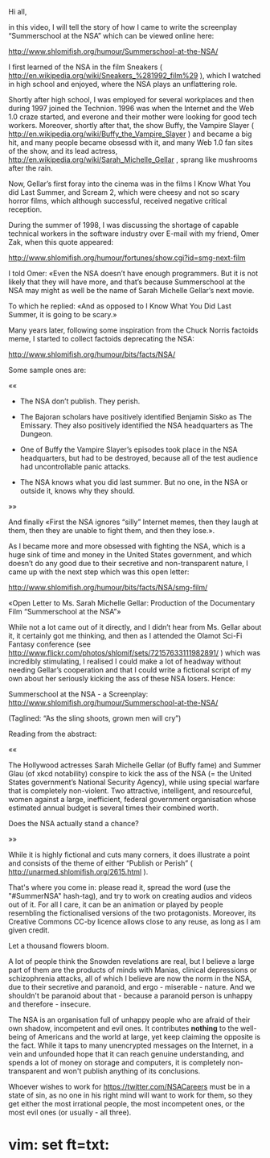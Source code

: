 Hi all,

in this video, I will tell the story of how I came to write the
screenplay “Summerschool at the NSA” which can be viewed online
here:

http://www.shlomifish.org/humour/Summerschool-at-the-NSA/

I first learned of the NSA in the film Sneakers (
http://en.wikipedia.org/wiki/Sneakers_%281992_film%29 ), which I watched in
high school and enjoyed, where the NSA plays an unflattering role.

Shortly after high school, I was employed for several workplaces and then
during 1997 joined the Technion. 1996 was when the Internet and the Web 1.0
craze started, and everone and their mother were looking for good tech workers.
Moreover, shortly after that, the show Buffy, the Vampire Slayer
( http://en.wikipedia.org/wiki/Buffy_the_Vampire_Slayer ) and became a big hit,
and many people became obsessd with it, and many Web 1.0 fan sites of the show,
and its lead actress, http://en.wikipedia.org/wiki/Sarah_Michelle_Gellar ,
sprang like mushrooms after the rain.

Now, Gellar’s first foray into the cinema was in the films I Know What You
did Last Summer, and Scream 2, which were cheesy and not so scary horror films,
which although successful, received negative critical reception.

During the summer of 1998, I was discussing the shortage of capable technical
workers in the software industry over E-mail with my friend, Omer Zak, when this
quote appeared:

http://www.shlomifish.org/humour/fortunes/show.cgi?id=smg-next-film

I told Omer: «Even the NSA doesn’t have enough programmers. But it is not
likely that they will have more, and that’s because Summerschool at the NSA
may might as well be the name of Sarah Michelle Gellar’s next movie.

To which he replied: «And as opposed to I Know What You Did Last Summer,
it is going to be scary.»

Many years later, following some inspiration from the Chuck Norris
factoids meme, I started to collect factoids deprecating the NSA:

http://www.shlomifish.org/humour/bits/facts/NSA/

Some sample ones are:

««

* The NSA don’t publish. They perish.

* The Bajoran scholars have positively identified
Benjamin Sisko as The Emissary. They also positively
identified the NSA headquarters as The Dungeon.

* One of Buffy the Vampire Slayer’s episodes took place
in the NSA headquarters, but had to be destroyed, because
all of the test audience had uncontrollable panic attacks.

* The NSA knows what you did last summer. But no one, in
the NSA or outside it, knows why they should.

»»

And finally «First the NSA ignores “silly” Internet memes,
then they laugh at them, then they are unable to fight them,
and then they lose.».

As I became more and more obsessed with fighting the NSA, which is a
huge sink of time and money in the United States government, and which
doesn’t do any good due to their secretive and non-transparent nature,
I came up with the next step which was this open letter:

http://www.shlomifish.org/humour/bits/facts/NSA/smg-film/

«Open Letter to Ms. Sarah Michelle Gellar: Production of the
Documentary Film “Summerschool at the NSA”»

While not a lot came out of it directly, and I didn’t hear from
Ms. Gellar about it, it certainly got me thinking, and then as I
attended the Olamot Sci-Fi Fantasy conference (see
http://www.flickr.com/photos/shlomif/sets/72157633111982891/ ) which was
incredibly stimulating, I realised I could make a lot of headway without
needing Gellar’s cooperation and that I could write a fictional script
of my own about her seriously kicking the ass of these NSA losers. Hence:

Summerschool at the NSA - a Screenplay:
http://www.shlomifish.org/humour/Summerschool-at-the-NSA/

(Taglined: “As the sling shoots, grown men will cry”)

Reading from the abstract:

««

The Hollywood actresses Sarah Michelle Gellar (of Buffy fame) and Summer Glau
(of xkcd notability) conspire to kick the ass of the NSA (= the United States
government’s National Security Agency), while using special warfare that is
completely non-violent. Two attractive, intelligent, and resourceful, women
against a large, inefficient, federal government organisation whose estimated
annual budget is several times their combined worth.

Does the NSA actually stand a chance?

»»

While it is highly fictional and cuts many corners, it does illustrate
a point and consists of the theme of either “Publish or Perish” ( http://unarmed.shlomifish.org/2615.html ).

That's where you come in: please read it, spread the word (use the "#SummerNSA" hash-tag), and try to work on creating audios and videos
out of it. For all I care, it can be an animation or played by people resembling the
fictionalised versions of the two protagonists. Moreover, its Creative
Commons CC-by licence allows close to any reuse, as long as I am given credit. 

Let a thousand flowers bloom.

A lot of people think the Snowden revelations are real, but I believe a
large part of them are the products of minds with Manias, clinical
depressions or schizophrenia attacks, all of which I believe are now the
norm in the NSA, due to their secretive and paranoid, and
ergo - miserable - nature. And we shouldn't be paranoid about that - because
a paranoid person is unhappy and therefore - insecure.

The NSA is an organisation full of unhappy people who are afraid of their own
shadow, incompetent and evil ones. It contributes **nothing** to the
well-being of Americans and the world at large, yet keep claiming the opposite
is the fact. While it taps to many unencrypted messages on the Internet, in
a vein and unfounded hope that it can reach genuine understanding, and spends
a lot of money on storage and computers, it is completely non-transparent
and won't publish anything of its conclusions.

Whoever wishes to work for https://twitter.com/NSACareers must be in a state
of sin, as no one in his right mind will want to work for them, so they get
either the most irrational people, the most incompetent ones, or the most
evil ones (or usually - all three).

# vim: set ft=txt:

